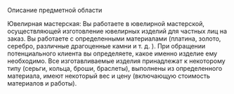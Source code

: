 Описание предметной области

Ювелирная мастерская:
Вы работаете в ювелирной мастерской, осуществляющей изготовление ювелирных изделий для частных лиц на заказ. 
Вы работаете с определенными материалами (платина, золото, серебро, различные драгоценные камни и т. д. ). 
При обращении потенциального клиента вы определяете, какое именно изделие ему необходимо. 
Все изготавливаемые изделия принадлежат к некоторому типу (серьги, кольца, броши, браслеты), выполнены из определенного материала, имеют некоторый вес и цену (включающую стоимость материалов и работы).
